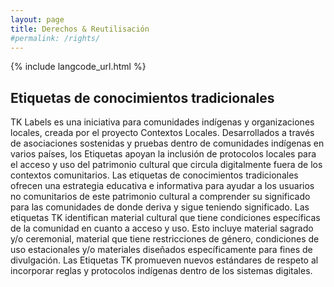 ```yaml
---
layout: page
title: Derechos & Reutilisación
#permalink: /rights/
---
```


{% include langcode_url.html %}
## Etiquetas de conocimientos tradicionales

TK Labels es una iniciativa para comunidades indígenas y organizaciones locales, creada por el proyecto Contextos Locales. Desarrollados a través de asociaciones sostenidas y pruebas dentro de comunidades indígenas en varios países, los Etiquetas apoyan la inclusión de protocolos locales para el acceso y uso del patrimonio cultural que circula digitalmente fuera de los contextos comunitarios. Las etiquetas de conocimientos tradicionales ofrecen una estrategia educativa e informativa para ayudar a los usuarios no comunitarios de este patrimonio cultural a comprender su significado para las comunidades de donde deriva y sigue teniendo significado. Las etiquetas TK identifican material cultural que tiene condiciones específicas de la comunidad en cuanto a acceso y uso. Esto incluye material sagrado y/o ceremonial, material que tiene restricciones de género, condiciones de uso estacionales y/o materiales diseñados específicamente para fines de divulgación. Las Etiquetas TK promueven nuevos estándares de respeto al incorporar reglas y protocolos indígenas dentro de los sistemas digitales.
